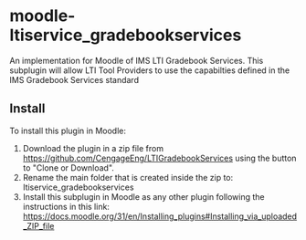 # moodle-ltiservice_gradebookservices

An implementation for Moodle of IMS LTI Gradebook Services. This subplugin will allow LTI Tool Providers to use the capabilties defined in the IMS Gradebook Services standard

## Install

To install this plugin in Moodle:

1. Download the plugin in a zip file from https://github.com/CengageEng/LTIGradebookServices using the button to "Clone or Download".
2. Rename the main folder that is created inside the zip to: ltiservice_gradebookservices
3. Install this subplugin in Moodle as any other plugin following the instructions in this link: https://docs.moodle.org/31/en/Installing_plugins#Installing_via_uploaded_ZIP_file 
